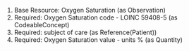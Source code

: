 1. Base Resource: Oxygen Saturation (as Observation)
1. Required: Oxygen Saturation code - LOINC 59408-5 (as CodeableConcept)
1. Required: subject of care (as Reference(Patient))
1. Required: Oxygen Saturation value   - units % (as Quantity)
		